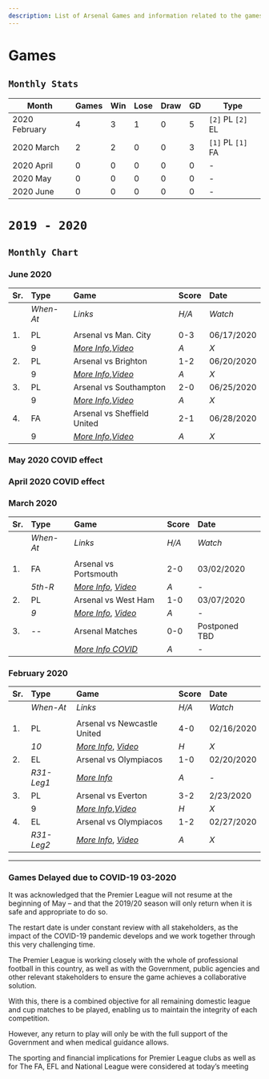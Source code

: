```yaml
---
description: List of Arsenal Games and information related to the games watched.
---
```

# Games

## `Monthly Stats`
|**Month**|**Games**|**Win**|**Lose**|**Draw**|**GD**|**Type**|
|--|--|--|--|--|--|--|
|2020 February|4|3|1|0|5|`[2]` PL `[2]` EL|
|2020 March|2|2|0|0|3|`[1]` PL `[1]` FA|
|2020 April|0|0|0|0|0|-|
|2020 May|0|0|0|0|0|-|
|2020 June|0|0|0|0|0|-|


# `2019 - 2020`
## `Monthly Chart`

### **June 2020**
| **Sr.** | **Type** | **Game** | **Score** | **Date** |
| :--- | :--- | :--- | :--- | :--- |
|  | _When-At_ | _Links_ | _H/A_ | _Watch_ |
|  |  |  |  |  |
| 1.  | PL | Arsenal vs Man. City  | 0-3 | 06/17/2020 |
|  | 9 | [_More Info_](https://www.arsenal.com/fixture/Arsenal/2020-Jun-17/manchester-city#!match-news),[_Video_](https://www.youtube.com/watch?v=rQ016rXVXus) | _A_ | _X_ |
| 2.  | PL | Arsenal vs Brighton  | 1-2 | 06/20/2020 |
|  | 9 | [_More Info_](https://www.arsenal.com/fixture/Arsenal/2020-Jun-20/brighton#!match-news),[_Video_](https://www.youtube.com/watch?v=Mrz8PWkneuY) | _A_ | _X_ |
| 3.  | PL | Arsenal vs Southampton  | 2-0 | 06/25/2020 |
|  | 9 | [_More Info_](https://www.arsenal.com/fixture/Arsenal/2020-Jun-25/southampton#!match-news),[_Video_](https://www.youtube.com/watch?v=-l9_D-6hZCo) | _A_ | _X_ |
| 4.  | FA | Arsenal vs Sheffield United  | 2-1 | 06/28/2020 |
|  | 9 | [_More Info_](https://www.arsenal.com/fixture/Arsenal/2020-Jun-25/southampton#!match-news),[_Video_](https://www.youtube.com/watch?v=4X4PKYMQ-XI) | _A_ | _X_ |
### **May 2020 COVID effect**

### **April 2020 COVID effect**

### **March 2020**
| **Sr.** | **Type** | **Game** | **Score** | **Date** |
| :--- | :--- | :--- | :--- | :--- |
|  | _When-At_ | _Links_ | _H/A_ | _Watch_ |
|  |  |  |  |  |
| 1.  | FA | Arsenal vs Portsmouth | 2-0 | 03/02/2020 |
|  | _5th-R_ | [_More Info_](https://www.arsenal.com/fixture/arsenal/2020-mar-02/portsmouth), [_Video_](https://www.youtube.com/watch?v=FO4_JP5Q8LE&feature=onebox) | _A_ | _-_ |
| 2.  | PL | Arsenal vs West Ham | 1-0 | 03/07/2020 |
|  | _9_ | [_More Info_](https://www.arsenal.com/fixture/arsenal/2020-mar-07/west-ham-united), [_Video_](https://www.youtube.com/watch?v=QY-srYLXVOI&feature=onebox) | _A_ | _-_ |
| 3.  | -- | Arsenal Matches | 0-0 | Postponed TBD |
|  |  | [_More Info COVID_](#Games-Delayed-due-to-COVID-19-03-2020) | _A_ | _-_ |

### **February 2020**

| **Sr.** | **Type** | **Game** | **Score** | **Date** |
| :--- | :--- | :--- | :--- | :--- |
|  | _When-At_ | _Links_ | _H/A_ | _Watch_ |
|  |  |  |  |  |
| 1. | PL | Arsenal vs Newcastle United | 4-0 | 02/16/2020 |
|  | _10_ | [_More Info_](https://www.arsenal.com/fixture/arsenal/2020-feb-16/newcastle-united), [_Video_](https://www.youtube.com/watch?v=mblISuCSes0&feature=onebox) | _H_ | _X_ |
| 2. | EL | Arsenal vs Olympiacos | 1-0 | 02/20/2020 |
|  | _R31-Leg1_ | [_More Info_](https://www.arsenal.com/fixture/arsenal/2020-feb-20/olympiacos#!match-news) | _A_ | _-_ |
| 3. | PL | Arsenal vs Everton | 3-2 | 2/23/2020 |
|  | 9 | [_More Info_](https://www.arsenal.com/fixture/arsenal/2020-feb-23/everton#!match-news),[_Video_](https://www.youtube.com/watch?v=4Rpy4AYLXWQ&feature=onebox) | _H_ | _X_ |
| 4. | EL | Arsenal vs Olympiacos | 1-2 | 02/27/2020 |
|  | _R31-Leg2_ | [_More Info_](https://www.arsenal.com/fixture/arsenal/2020-feb-27/olympiacos), [_Video_](https://www.youtube.com/watch?v=pERIqrOIiMo&feature=onebox) | _A_ | _X_ |

---
### Games Delayed due to COVID-19 03-2020
It was acknowledged that the Premier League will not resume at the beginning of May – and that the 2019/20 season will only return when it is safe and appropriate to do so.

The restart date is under constant review with all stakeholders, as the impact of the COVID-19 pandemic develops and we work together through this very challenging time.

The Premier League is working closely with the whole of professional football in this country, as well as with the Government, public agencies and other relevant stakeholders to ensure the game achieves a collaborative solution. 

With this, there is a combined objective for all remaining domestic league and cup matches to be played, enabling us to maintain the integrity of each competition.

However, any return to play will only be with the full support of the Government and when medical guidance allows.

The sporting and financial implications for Premier League clubs as well as for The FA, EFL and National League were considered at today’s meeting

